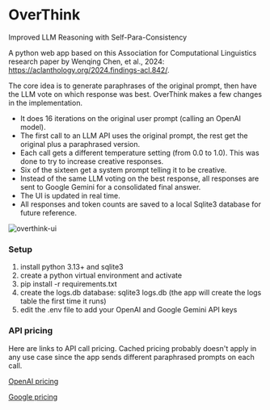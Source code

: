 # OverThink
Improved LLM Reasoning with Self-Para-Consistency

A python web app based on this Association for Computational Linguistics research paper by Wenqing Chen, et al., 2024: https://aclanthology.org/2024.findings-acl.842/. 

The core idea is to generate paraphrases of the original prompt, then have the LLM vote on which response was best. OverThink makes a few changes in the implementation.

- It does 16 iterations on the original user prompt (calling an OpenAI model).
- The first call to an LLM API uses the original prompt, the rest get the original plus a paraphrased version.
- Each call gets a different temperature setting (from 0.0 to 1.0). This was done to try to increase creative responses.
- Six of the sixteen get a system prompt telling it to be creative.
- Instead of the same LLM voting on the best response, all responses are sent to Google Gemini for a consolidated final answer.
- The UI is updated in real time.
- All responses and token counts are saved to a local Sqlite3 database for future reference.

![overthink-ui](https://github.com/user-attachments/assets/c0587e2e-6886-4230-a6b6-21da73af0088)

### Setup

1. install python 3.13+ and sqlite3
2. create a python virtual environment and activate
3. pip install -r requirements.txt
4. create the logs.db database: sqlite3 logs.db (the app will create the logs table the first time it runs)
5. edit the .env file to add your OpenAI and Google Gemini API keys

### API pricing

Here are links to API call pricing. Cached pricing probably doesn't apply in any use case since the app sends different paraphrased prompts on each call.

[OpenAI pricing](https://platform.openai.com/docs/pricing)

[Google pricing](https://ai.google.dev/gemini-api/docs/pricing)
